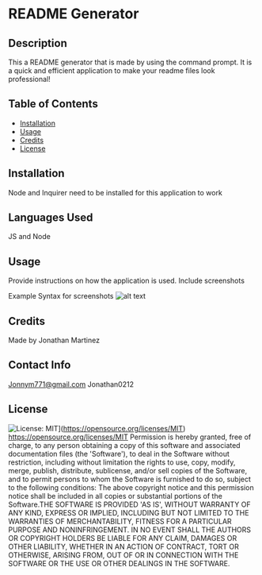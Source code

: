 
# README Generator

## Description

This a README generator that is made by using the command prompt. It is a quick and efficient application to make your readme files look professional!


## Table of Contents

* [Installation](#installation)
* [Usage](usage)
* [Credits](credits)
* [License](license)


## Installation

Node and Inquirer need to be installed for this application to work

## Languages Used
    
JS and Node

## Usage

Provide instructions on how the application is used. Include screenshots

Example Syntax for screenshots ![alt text](assets/images/screenshot.png)


## Credits 
Made by Jonathan Martinez


## Contact Info
Jonnym771@gmail.com
Jonathan0212


## License 
![License: MIT](https://img.shields.io/badge/License-MIT-red.svg)](https://opensource.org/licenses/MIT)
https://opensource.org/licenses/MIT
Permission is hereby granted, free of charge, to any person obtaining a copy of this software and associated documentation files (the 'Software'), to deal in the Software without restriction, including without limitation the rights to use, copy, modify, merge, publish, distribute, sublicense, and/or sell copies of the Software, and to permit persons to whom the Software is furnished to do so, subject to the following conditions: The above copyright notice and this permission notice shall be included in all copies or substantial portions of the Software.THE SOFTWARE IS PROVIDED 'AS IS', WITHOUT WARRANTY OF ANY KIND, EXPRESS OR IMPLIED, INCLUDING BUT NOT LIMITED TO THE WARRANTIES OF MERCHANTABILITY, FITNESS FOR A PARTICULAR PURPOSE AND NONINFRINGEMENT. IN NO EVENT SHALL THE AUTHORS OR COPYRIGHT HOLDERS BE LIABLE FOR ANY CLAIM, DAMAGES OR OTHER LIABILITY, WHETHER IN AN ACTION OF CONTRACT, TORT OR OTHERWISE, ARISING FROM, OUT OF OR IN CONNECTION WITH THE SOFTWARE OR THE USE OR OTHER DEALINGS IN THE SOFTWARE.
    
